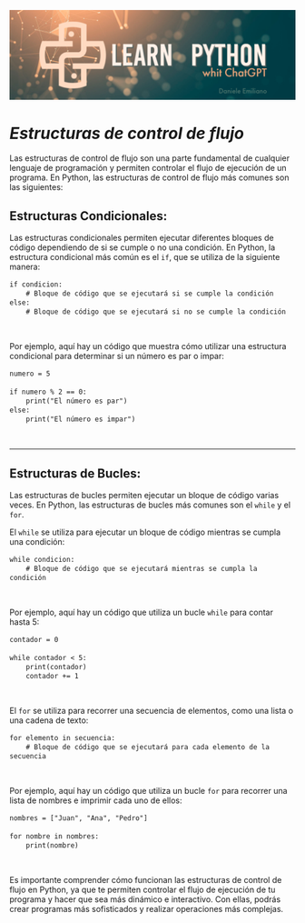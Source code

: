 <p align="center">
  <img src="../src/Learn-python.png">
</p>


# ***Estructuras de control de flujo***

Las estructuras de control de flujo son una parte fundamental de cualquier lenguaje de programación y permiten controlar el flujo de ejecución de un programa. En Python, las estructuras de control de flujo más comunes son las siguientes:
<br>

## **Estructuras Condicionales:** 

Las estructuras condicionales permiten ejecutar diferentes bloques de código dependiendo de si se cumple o no una condición. En Python, la estructura condicional más común es el `if`, que se utiliza de la siguiente manera:

```
if condicion:
    # Bloque de código que se ejecutará si se cumple la condición
else:
    # Bloque de código que se ejecutará si no se cumple la condición
```
<br>

Por ejemplo, aquí hay un código que muestra cómo utilizar una estructura condicional para determinar si un número es par o impar:

```
numero = 5

if numero % 2 == 0:
    print("El número es par")
else:
    print("El número es impar")
```
<br>

---

## **Estructuras de Bucles:** 
Las estructuras de bucles permiten ejecutar un bloque de código varias veces. En Python, las estructuras de bucles más comunes son el `while` y el `for`.
<br>


El `while` se utiliza para ejecutar un bloque de código mientras se cumpla una condición:

```
while condicion:
    # Bloque de código que se ejecutará mientras se cumpla la condición
```
<br>


Por ejemplo, aquí hay un código que utiliza un bucle `while` para contar hasta 5:

```
contador = 0

while contador < 5:
    print(contador)
    contador += 1
```
<br>


El `for` se utiliza para recorrer una secuencia de elementos, como una lista o una cadena de texto:

```
for elemento in secuencia:
    # Bloque de código que se ejecutará para cada elemento de la secuencia
```
<br>


Por ejemplo, aquí hay un código que utiliza un bucle `for` para recorrer una lista de nombres e imprimir cada uno de ellos:

```
nombres = ["Juan", "Ana", "Pedro"]

for nombre in nombres:
    print(nombre)
```
<br>


Es importante comprender cómo funcionan las estructuras de control de flujo en Python, ya que te permiten controlar el flujo de ejecución de tu programa y hacer que sea más dinámico e interactivo. Con ellas, podrás crear programas más sofisticados y realizar operaciones más complejas.
